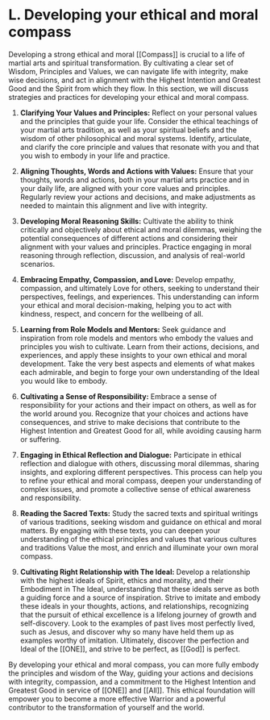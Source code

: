 # L. Developing your ethical and moral compass

Developing a strong ethical and moral [[Compass]] is crucial to a life of martial arts and spiritual transformation. By cultivating a clear set of Wisdom, Principles and Values, we can navigate life with integrity, make wise decisions, and act in alignment with the Highest Intention and Greatest Good and the Spirit from which they flow. In this section, we will discuss strategies and practices for developing your ethical and moral compass.

1.  **Clarifying Your Values and Principles:** Reflect on your personal values and the principles that guide your life. Consider the ethical teachings of your martial arts tradition, as well as your spiritual beliefs and the wisdom of other philosophical and moral systems. Identify, articulate, and clarify the core principle and values that resonate with you and that you wish to embody in your life and practice.
    
2.  **Aligning Thoughts, Words and Actions with Values:** Ensure that your thoughts, words and actions, both in your martial arts practice and in your daily life, are aligned with your core values and principles. Regularly review your actions and decisions, and make adjustments as needed to maintain this alignment and live with integrity.
    
3.  **Developing Moral Reasoning Skills:** Cultivate the ability to think critically and objectively about ethical and moral dilemmas, weighing the potential consequences of different actions and considering their alignment with your values and principles. Practice engaging in moral reasoning through reflection, discussion, and analysis of real-world scenarios.
    
4. **Embracing Empathy, Compassion, and Love:** Develop empathy, compassion, and ultimately Love for others, seeking to understand their perspectives, feelings, and experiences. This understanding can inform your ethical and moral decision-making, helping you to act with kindness, respect, and concern for the wellbeing of all.
    
5.  **Learning from Role Models and Mentors:** Seek guidance and inspiration from role models and mentors who embody the values and principles you wish to cultivate. Learn from their actions, decisions, and experiences, and apply these insights to your own ethical and moral development. Take the very best aspects and elements of what makes each admirable, and begin to forge your own understanding of the Ideal you would like to embody. 
    
6.  **Cultivating a Sense of Responsibility:** Embrace a sense of responsibility for your actions and their impact on others, as well as for the world around you. Recognize that your choices and actions have consequences, and strive to make decisions that contribute to the Highest Intention and Greatest Good for all, while avoiding causing harm or suffering. 
    
7.  **Engaging in Ethical Reflection and Dialogue:** Participate in ethical reflection and dialogue with others, discussing moral dilemmas, sharing insights, and exploring different perspectives. This process can help you to refine your ethical and moral compass, deepen your understanding of complex issues, and promote a collective sense of ethical awareness and responsibility.
    
8.  **Reading the Sacred Texts:** Study the sacred texts and spiritual writings of various traditions, seeking wisdom and guidance on ethical and moral matters. By engaging with these texts, you can deepen your understanding of the ethical principles and values that various cultures and traditions Value the most, and enrich and illuminate your own moral compass.
    
9.  **Cultivating Right Relationship with The Ideal:** Develop a relationship with the highest ideals of Spirit, ethics and morality, and their Embodiment in The Ideal, understanding that these ideals serve as both a guiding force and a source of inspiration. Strive to imitate and embody these ideals in your thoughts, actions, and relationships, recognizing that the pursuit of ethical excellence is a lifelong journey of growth and self-discovery. Look to the examples of past lives most perfectly lived, such as Jesus, and discover why so many have held them up as examples worthy of imitation. Ultimately, discover the perfection and Ideal of the [[ONE]], and strive to be perfect, as [[God]] is perfect. 
    

By developing your ethical and moral compass, you can more fully embody the principles and wisdom of the Way, guiding your actions and decisions with integrity, compassion, and a commitment to the Highest Intention and Greatest Good in service of [[ONE]] and [[All]]. This ethical foundation will empower you to become a more effective Warrior and a powerful contributor to the transformation of yourself and the world.